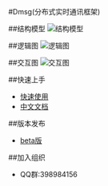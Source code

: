 #Dmsg(分布式实时通讯框架)

##结构模型
![结构模型](https://github.com/jlcao/Dmsg/raw/master/source/image/jiegou.jpg)

##逻辑图
![逻辑图](http://thumbnail0.baidupcs.com/thumbnail/776ec3c43d7ff23894dacebeee289f5b?fid=588461658-250528-743640964879950&time=1472043600&rt=sh&sign=FDTAER-DCb740ccc5511e5e8fedcff06b081203-Q060iugVO6zIAczeTuNSgRPECJM%3D&expires=8h&chkv=0&chkbd=0&chkpc=&dp-logid=5494712059857902941&dp-callid=0&size=c710_u400&quality=100)

##交互图
![交互图](https://github.com/jlcao/Dmsg/raw/master/source/image/user.jpg)

##快速上手
* [快速使用](https://github.com/jlcao/Dmsg/wiki/%E5%BF%AB%E9%80%9F%E4%BD%BF%E7%94%A8)
* [中文文档](https://github.com/jlcao/Dmsg/wiki/%E4%B8%AD%E6%96%87%E6%96%87%E6%A1%A3)

##版本发布
* [beta版](https://github.com/jlcao/Dmsg/releases/tag/0.1)

##加入组织
* QQ群:398984156

